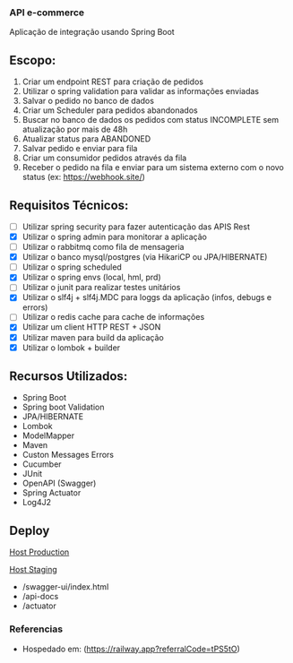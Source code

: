 ### API e-commerce

Aplicação de integração usando Spring Boot

## Escopo:

1. Criar um endpoint REST para criação de pedidos
2. Utilizar o spring validation para validar as informações enviadas
3. Salvar o pedido no banco de dados
4. Criar um Scheduler para pedidos abandonados
5. Buscar no banco de dados os pedidos com status INCOMPLETE sem atualização por mais de 48h
6. Atualizar status para ABANDONED
7. Salvar pedido e enviar para fila
8. Criar um consumidor pedidos através da fila
9. Receber o pedido na fila e enviar para um sistema externo com o novo status (ex: https://webhook.site/)

## Requisitos Técnicos:

- [ ] Utilizar spring security para fazer autenticação das APIS Rest
- [X] Utilizar o spring admin para monitorar a aplicação
- [ ] Utilizar o rabbitmq como fila de mensageria
- [X] Utilizar o banco mysql/postgres (via HikariCP ou JPA/HIBERNATE)
- [ ] Utilizar o spring scheduled
- [X] Utilizar o spring envs (local, hml, prd)
- [ ] Utilizar o junit para realizar testes unitários
- [X] Utilizar o slf4j + slf4j.MDC para loggs da aplicação (infos, debugs e errors)
- [ ] Utilizar o redis cache para cache de informações
- [X] Utilizar um client HTTP REST + JSON
- [X] Utilizar maven para build da aplicação
- [X] Utilizar o lombok + builder

## Recursos Utilizados:

* Spring Boot
* Spring boot Validation
* JPA/HIBERNATE
* Lombok
* ModelMapper
* Maven
* Custon Messages Errors
* Cucumber
* JUnit
* OpenAPI (Swagger)
* Spring Actuator
* Log4J2

## Deploy

[Host Production](https://commerce-api-production.up.railway.app)

[Host Staging](https://commerce-api-staging.up.railway.app)

- /swagger-ui/index.html
- /api-docs
- /actuator

### Referencias

- Hospedado em: (https://railway.app?referralCode=tPS5tO)
